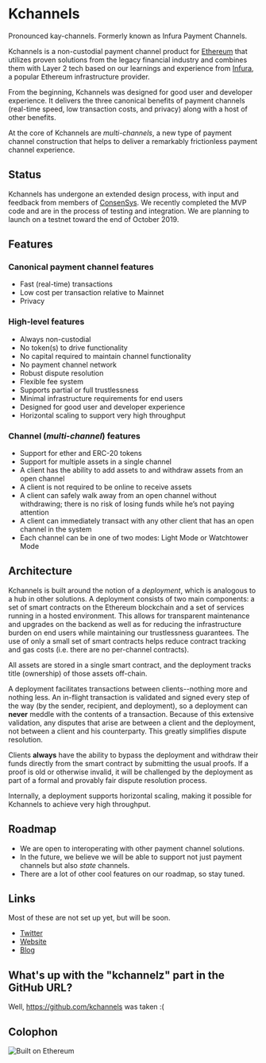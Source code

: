 # Kchannels
Pronounced kay-channels.  Formerly known as Infura Payment Channels.

Kchannels is a non-custodial payment channel product for [Ethereum](https://ethereum.org/) that utilizes proven solutions from the legacy financial industry and combines them with Layer 2 tech based on our learnings and experience from [Infura](https://infura.io/), a popular Ethereum infrastructure provider.

From the beginning, Kchannels was designed for good user and developer experience.  It delivers the three canonical benefits of payment channels (real-time speed, low transaction costs, and privacy) along with a host of other benefits.

At the core of Kchannels are *multi-channels*, a new type of payment channel construction that helps to deliver a remarkably frictionless payment channel experience.


## Status
Kchannels has undergone an extended design process, with input and feedback from members of [ConsenSys](https://consensys.net/).  We recently completed the MVP code and are in the process of testing and integration.  We are planning to launch on a testnet toward the end of October 2019.


## Features
### Canonical payment channel features
* Fast (real-time) transactions
* Low cost per transaction relative to Mainnet
* Privacy

### High-level features
* Always non-custodial
* No token(s) to drive functionality
* No capital required to maintain channel functionality
* No payment channel network
* Robust dispute resolution
* Flexible fee system
* Supports partial or full trustlessness
* Minimal infrastructure requirements for end users
* Designed for good user and developer experience
* Horizontal scaling to support very high throughput

### Channel (*multi-channel*) features
* Support for ether and ERC-20 tokens
* Support for multiple assets in a single channel
* A client has the ability to add assets to and withdraw assets from an open channel
* A client is not required to be online to receive assets
* A client can safely walk away from an open channel without withdrawing; there is no risk of losing funds while he’s not paying attention
* A client can immediately transact with any other client that has an open channel in the system
* Each channel can be in one of two modes:  Light Mode or Watchtower Mode


## Architecture
Kchannels is built around the notion of a *deployment*, which is analogous to a hub in other solutions.  A deployment consists of two main components:  a set of smart contracts on the Ethereum blockchain and a set of services running in a hosted environment.  This allows for transparent maintenance and upgrades on the backend as well as for reducing the infrastructure burden on end users while maintaining our trustlessness guarantees.  The use of only a small set of smart contracts helps reduce contract tracking and gas costs (i.e. there are no per-channel contracts).

All assets are stored in a single smart contract, and the deployment tracks title (ownership) of those assets off-chain.

A deployment facilitates transactions between clients--nothing more and nothing less.  An in-flight transaction is validated and signed every step of the way (by the sender, recipient, and deployment), so a deployment can **never** meddle with the contents of a transaction.  Because of this extensive validation, any disputes that arise are between a client and the deployment, not between a client and his counterparty.  This greatly simplifies dispute resolution.

Clients **always** have the ability to bypass the deployment and withdraw their funds directly from the smart contract by submitting the usual proofs.  If a proof is old or otherwise invalid, it will be challenged by the deployment as part of a formal and provably fair dispute resolution process.

Internally, a deployment supports horizontal scaling, making it possible for Kchannels to achieve very high throughput.


## Roadmap
* We are open to interoperating with other payment channel solutions.
* In the future, we believe we will be able to support not just payment channels but also *state* channels.
* There are a lot of other cool features on our roadmap, so stay tuned.


## Links
Most of these are not set up yet, but will be soon.
* [Twitter](https://twitter.com/kchannelsio)
* [Website](http://kchannels.io/)
* [Blog](https://medium.com/kchannels)


## What's up with the "kchannelz" part in the GitHub URL?
Well, https://github.com/kchannels was taken :(


## Colophon
![Built on Ethereum](https://raw.githubusercontent.com/ethhub-io/ethhub/master/docs/assets/files/builtoneth_branding/PNG/Tall%20light%20color.png "Built on Ethereum")
